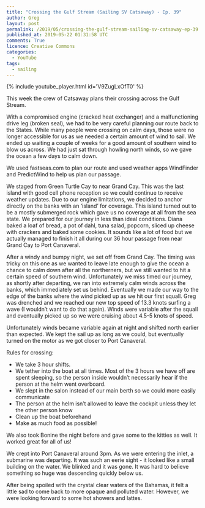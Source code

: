 ```yaml
---
title: "Crossing the Gulf Stream (Sailing SV Catsaway) - Ep. 39"
author: Greg
layout: post
permalink: /2019/05/crossing-the-gulf-stream-sailing-sv-catsaway-ep-39
published_at: 2019-05-22 01:31:58 UTC
comments: True
licence: Creative Commons
categories:
  - YouTube
tags:
  - sailing
---
```


{% include youtube_player.html id='V9ZugLxOfT0' %}

This week the crew of Catsaway plans their crossing across the Gulf Stream.

With a compromised engine (cracked heat exchanger) and a malfunctioning drive leg (broken seal), we had to be very careful planning our route back to the States.  While many people were crossing on calm days, those were no longer accessible for us as we needed a certain amount of wind to sail.  We ended up waiting a couple of weeks for a good amount of southern wind to blow us across.  We had just sat through howling north winds, so we gave the ocean a few days to calm down.  

We used fastseas.com to plan our route and used weather apps WindFinder and PredictWind to help us plan our passage.

We staged from Green Turtle Cay to near Grand Cay.  This was the last island with good cell phone reception so we could continue to receive weather updates.  Due to our engine limitations, we decided to anchor directly on the banks with an ‘island’ for coverage.  This island turned out to be a mostly submerged rock which gave us no coverage at all from the sea state.  We prepared for our journey in less than ideal conditions.  Diana baked a loaf of bread, a pot of dahl, tuna salad, popcorn, sliced up cheese with crackers and baked some cookies.  It sounds like a lot of food but we actually managed to finish it all during our 36 hour passage from near Grand Cay to Port Canaveral.  

After a windy and bumpy night, we set off from Grand Cay.  The timing was tricky on this one as we wanted to leave late enough to give the ocean a chance to calm down after all the northerners, but we still wanted to hit a certain speed of southern wind.  Unfortunately we miss timed our journey, as shortly after departing, we ran into extremely calm winds across the banks, which immediately set us behind.  Eventually we made our way to the edge of the banks where the wind picked up as we hit our first squall.  Greg was drenched and we reached our new top speed of 13.3 knots surfing a wave (I wouldn’t want to do that again).  Winds were variable after the squall and eventually picked up so we were cruising about 4.5-5 knots of speed.  

Unfortunately winds became variable again at night and shifted north earlier than expected.  We kept the sail up as long as we could, but eventually turned on the motor as we got closer to Port Canaveral.

Rules for crossing:
 - We take 3 hour shifts.
 - We tether into the boat at all times.  Most of the 3 hours we have off are spent sleeping, so the person inside wouldn’t necessarily hear if the person at the helm went overboard.
 - We slept in the salon instead of our main berth so we could more easily communicate
 - The person at the helm isn’t allowed to leave the cockpit unless they let the other person know
 - Clean up the boat beforehand 
 - Make as much food as possible!

We also took Bonine the night before and gave some to the kitties as well.  It worked great for all of us!

We crept into Port Canaveral around 3pm.  As we were entering the inlet, a submarine was departing.  It was such an eerie sight - it looked like a small building on the water.  We blinked and it was gone.  It was hard to believe something so huge was descending quickly below us.

After being spoiled with the crystal clear waters of the Bahamas, it felt a little sad to come back to more opaque and polluted water.  However, we were looking forward to some hot showers and lattes.

